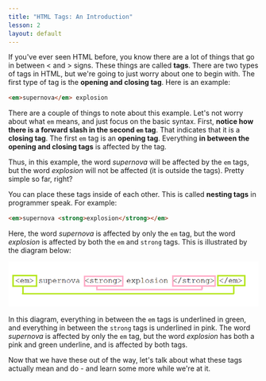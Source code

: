 ```yaml
---
title: "HTML Tags: An Introduction"
lesson: 2
layout: default
---
```


If you've ever seen HTML before, you know there are a lot of things that go in between < and > signs. These things are called **tags**. There are two types of tags in HTML, but we're going to just worry about one to begin with. The first type of tag is the **opening and closing tag**. Here is an example:

```html
<em>supernova</em> explosion
```

There are a couple of things to note about this example. Let's not worry about what `em` means, and just focus on the basic syntax. First, **notice how there is a forward slash in the second `em` tag**. That indicates that it is a **closing tag**. The first `em` tag is an **opening tag**. Everything **in between the opening and closing tags** is affected by the tag.

Thus, in this example, the word *supernova* will be affected by the `em` tags, but the word *explosion* will not be affected (it is outside the tags). Pretty simple so far, right?

You can place these tags inside of each other. This is called **nesting tags** in programmer speak. For example:

```html
<em>supernova <strong>explosion</strong></em>
```

Here, the word *supernova* is affected by only the `em` tag, but the word *explosion* is affected by both the `em` and `strong` tags. This is illustrated by the diagram below: 

<div style="text-align:center">
    <img src="/assets/ch02_diagram.png" style="width:600px;" />
</div>

In this diagram, everything in between the `em` tags is underlined in green, and everything in between the `strong` tags is underlined in pink. The word *supernova* is affected by only the `em` tag, but the word *explosion* has both a pink and green underline, and is affected by both tags. 

Now that we have these out of the way, let's talk about what these tags actually mean and do - and learn some more while we're at it.
